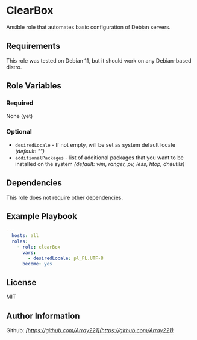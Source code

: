 ClearBox
========

Ansible role that automates basic configuration of Debian servers.

Requirements
------------

This role was tested on Debian 11, but it should work on any Debian-based distro.

Role Variables
--------------

### Required

None (yet)

### Optional

- `desiredLocale` - If not empty, will be set as system default locale *(default: "")*
- `additionalPackages` - list of additional packages that you want to be installed on the system *(default: vim, ranger, pv, less, htop, dnsutils)*

Dependencies
------------

This role does not require other dependencies.

Example Playbook
----------------

```yaml
---
  hosts: all
  roles:
    - role: clearBox
      vars:
        - desiredLocale: pl_PL.UTF-8
      become: yes
```

License
-------

MIT

Author Information
------------------

Github: *[https://github.com/Array221](https://github.com/Array221)*
